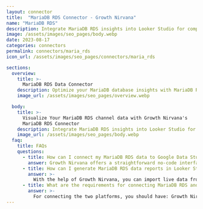 ```yaml
---
layout: connector
title:  "MariaDB RDS Connector - Growth Nirvana"
name: "MariaDB RDS"
description: Integrate MariaDB RDS insights into Looker Studio for comprehensive database analytics that guide your database management strategies.
image: /assets/images/seo_pages/body.webp
date: 2023-08-17
categories: connectors
permalink: connectors/maria_rds
icon_url: /assets/images/seo_pages/connectors/maria_rds

sections:
  overview:
    title: >-
      MariaDB RDS Data Connector
    description: Optimize your MariaDB database insights with MariaDB RDS integration. Seamlessly merge MariaDB database data from RDS with Looker Studio's analytical capabilities, unlocking insights that drive database performance, optimization strategies, and operational excellence.
    image_url: /assets/images/seo_pages/overview.webp

  body:
    title: >-
      Visualize Your MariaDB RDS channel data with Growth Nirvana's
      MariaDB RDS Connector
    description: Integrate MariaDB RDS insights into Looker Studio for comprehensive database analytics that guide your database management strategies.
    image_url: /assets/images/seo_pages/body.webp
  faq:
    title: FAQs
    questions:
      - title: How can I connect my MariaDB RDS data to Google Data Studio/Looker Studio?
        answer: Growth Nirvana offers a straightforward no-code interface to connect to MariaDB RDS data sources.
      - title: How can I generate MariaDB RDS data reports in Looker Studio?
        answer: >-
          With the help of Growth Nirvana, you can import live data from MariaDB RDS into Looker Studio. These data can be viewed in charts, tables, and dashboards to generate branded reports that can be shared instantly.
      - title: What are the requirements for connecting MariaDB RDS and Looker Studio?
        answer: >-
          For connecting the two platforms, you should have: Growth Nirvana Account and MariaDB RDS Ads Account
---
```

